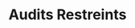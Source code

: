 ---
title: Audits Restreints
sorte: Audit
description: "Réalisation d'un audit sur les critères les plus courants, considérés comme essentiels. Et vérifiable sur l'ensemble des services numériques de l'inventaire."
goals:
 - "#Accessibilité, #Performance, #Security,..."
 - Elargir les critères
persons: 2
days: 3
skills:
  - Développement
profil:
  "Coordination": 10
  "Expert technique": 20
  "Expert inclusion": 10
  "Assistant technique": 50
  "Assistant inclusion": 0
  "Facilitateur": 0
pack: 2
---
